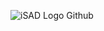 ![iSAD Logo Github](https://github.com/sirx2713/Flag-of-Indonesia_D2/assets/122817303/642bd5d2-7809-4ef3-adf0-4230d8b5fcde)
